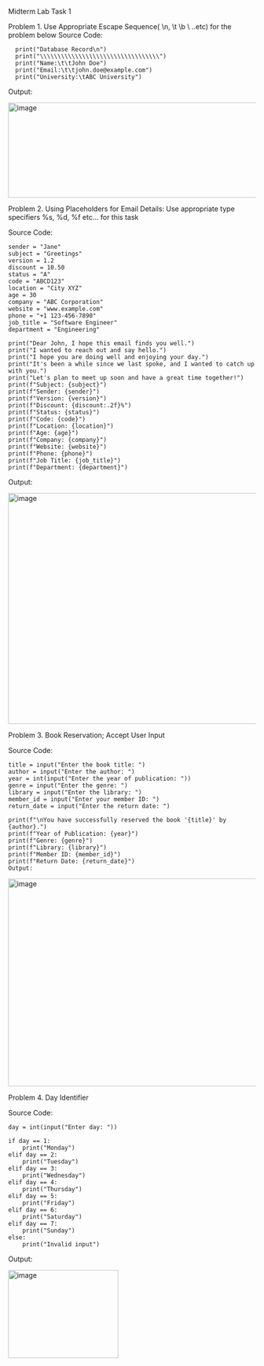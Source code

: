 Midterm Lab Task 1

Problem 1. Use Appropriate Escape Sequence( \n, \t \b \ ..etc) for the problem below
Source Code:

      print("Database Record\n")
      print("\\\\\\\\\\\\\\\\\\\\\\\\\\\\\\\\\\")
      print("Name:\t\tJohn Doe")
      print("Email:\t\tjohn.doe@example.com")
      print("University:\tABC University")
Output:

<img width="517" height="193" alt="image" src="https://github.com/user-attachments/assets/623d2ed3-a88a-4411-94cc-d07cabd8a7f7" />

Problem 2. Using Placeholders for Email Details: Use appropriate type specifiers %s, %d, %f etc… for this task


Source Code:

    sender = "Jane"
    subject = "Greetings"
    version = 1.2
    discount = 10.50
    status = "A"
    code = "ABCD123"
    location = "City XYZ"
    age = 30
    company = "ABC Corporation"
    website = "www.example.com"
    phone = "+1 123-456-7890"
    job_title = "Software Engineer"
    department = "Engineering"
    
    print("Dear John, I hope this email finds you well.")
    print("I wanted to reach out and say hello.")
    print("I hope you are doing well and enjoying your day.")
    print("It's been a while since we last spoke, and I wanted to catch up with you.")
    print("Let's plan to meet up soon and have a great time together!")
    print(f"Subject: {subject}")
    print(f"Sender: {sender}")
    print(f"Version: {version}")
    print(f"Discount: {discount:.2f}%")
    print(f"Status: {status}")
    print(f"Code: {code}")
    print(f"Location: {location}")
    print(f"Age: {age}")
    print(f"Company: {company}")
    print(f"Website: {website}")
    print(f"Phone: {phone}")
    print(f"Job Title: {job_title}")
    print(f"Department: {department}")
Output:

<img width="759" height="469" alt="image" src="https://github.com/user-attachments/assets/213b0427-7d84-40e8-bc84-b08d154ce276" />


Problem 3. Book Reservation; Accept User Input


Source Code:

    title = input("Enter the book title: ")
    author = input("Enter the author: ")
    year = int(input("Enter the year of publication: "))
    genre = input("Enter the genre: ")
    library = input("Enter the library: ")
    member_id = input("Enter your member ID: ")
    return_date = input("Enter the return date: ")
    
    print(f"\nYou have successfully reserved the book '{title}' by {author}.")
    print(f"Year of Publication: {year}")
    print(f"Genre: {genre}")
    print(f"Library: {library}")
    print(f"Member ID: {member_id}")
    print(f"Return Date: {return_date}")
    Output:

<img width="757" height="422" alt="image" src="https://github.com/user-attachments/assets/6da35d63-749b-4add-ac86-48387babf33e" />

Problem 4. Day Identifier


Source Code:
    
    day = int(input("Enter day: "))
    
    if day == 1:
        print("Monday")
    elif day == 2:
        print("Tuesday")
    elif day == 3:
        print("Wednesday")
    elif day == 4:
        print("Thursday")
    elif day == 5:
        print("Friday")
    elif day == 6:
        print("Saturday")
    elif day == 7:
        print("Sunday")
    else:
        print("Invalid input")
Output:

<img width="224" height="179" alt="image" src="https://github.com/user-attachments/assets/5374039f-d048-47ce-82a7-98e9b3c4444f" />
